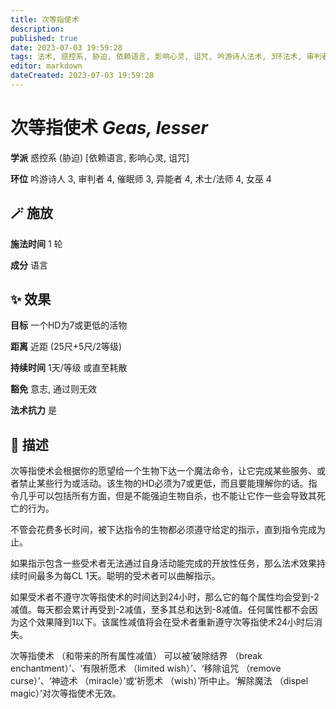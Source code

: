```yaml
---
title: 次等指使术
description: 
published: true
date: 2023-07-03 19:59:28
tags: 法术, 惑控系, 胁迫, 依赖语言, 影响心灵, 诅咒, 吟游诗人法术, 3环法术, 审判者法术, 4环法术, 催眠师法术, 异能者法术, 术士/法师法术, 女巫法术
editor: markdown
dateCreated: 2023-07-03 19:59:28
---
```


# **次等指使术** *Geas, lesser*

**学派** 惑控系 (胁迫) \[依赖语言, 影响心灵, 诅咒\] 

**环位** 吟游诗人 3, 审判者 4, 催眠师 3, 异能者 4, 术士/法师 4, 女巫 4

## 🪄 施放

**施法时间** 1 轮

**成分** 语言

## ✨ 效果 

**目标** 一个HD为7或更低的活物 

**距离** 近距 (25尺+5尺/2等级)  

**持续时间** 1天/等级 或直至耗散 

**豁免** 意志, 通过则无效

**法术抗力** 是

## 📖 描述

次等指使术会根据你的愿望给一个生物下达一个魔法命令，让它完成某些服务、或者禁止某些行为或活动。该生物的HD必须为7或更低，而且要能理解你的话。指令几乎可以包括所有方面，但是不能强迫生物自杀，也不能让它作一些会导致其死亡的行为。

不管会花费多长时间，被下达指令的生物都必须遵守给定的指示，直到指令完成为止。

如果指示包含一些受术者无法通过自身活动能完成的开放性任务，那么法术效果持续时间最多为每CL 1天。聪明的受术者可以曲解指示。

如果受术者不遵守次等指使术的时间达到24小时，那么它的每个属性均会受到-2减值。每天都会累计再受到-2减值，至多其总和达到-8减值。任何属性都不会因为这个效果降到1以下。该属性减值将会在受术者重新遵守次等指使术24小时后消失。

次等指使术 （和带来的所有属性减值） 可以被‘破除结界 （break enchantment）’、‘有限祈愿术 （limited wish）’、‘移除诅咒 （remove curse）’、‘神迹术 （miracle）’或‘祈愿术 （wish）’所中止。‘解除魔法 （dispel magic）’对次等指使术无效。
    